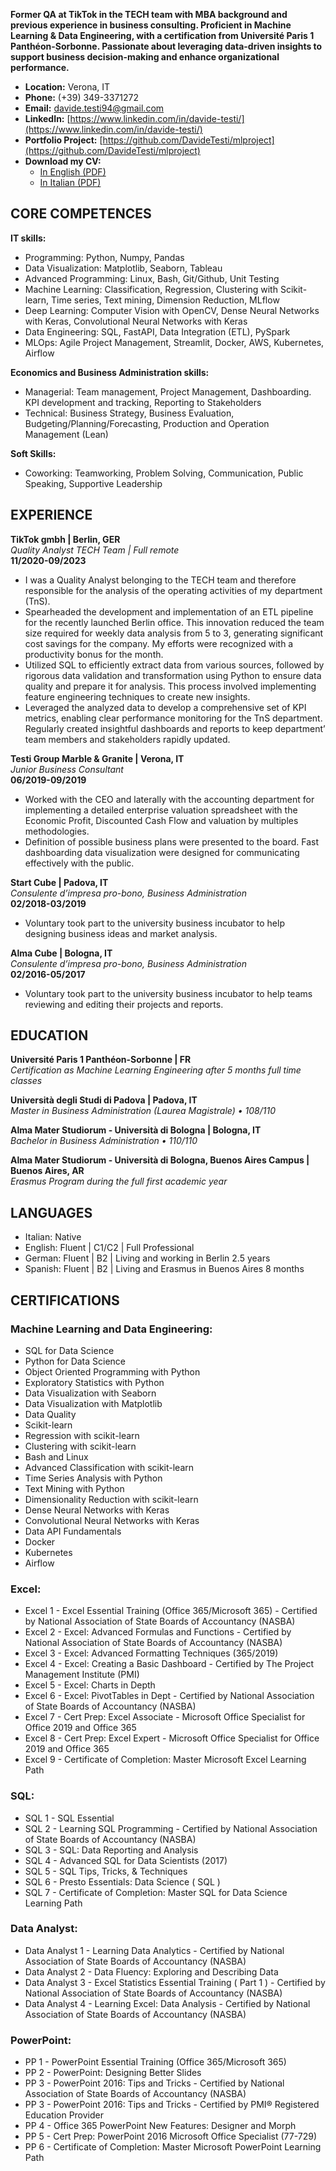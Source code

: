 
**Former QA at TikTok in the TECH team with MBA background and previous experience in business consulting. Proficient in Machine Learning & Data Engineering, with a certification from Université Paris 1 Panthéon-Sorbonne. Passionate about leveraging data-driven insights to support business decision-making and enhance organizational performance.**

- **Location:** Verona, IT
- **Phone:** (+39) 349-3371272
- **Email:** [davide.testi94@gmail.com](mailto:davide.testi94@gmail.com)
- **LinkedIn:** [https://www.linkedin.com/in/davide-testi/](https://www.linkedin.com/in/davide-testi/)
- **Portfolio Project:** [https://github.com/DavideTesti/mlproject](https://github.com/DavideTesti/mlproject)
- **Download my CV:** 
  - [In English (PDF)](./assets/Davide_Testi_CV_EN.pdf)
  - [In Italian (PDF)](./assets/Davide_Testi_CV_IT.pdf)

    
## CORE COMPETENCES

**IT skills:**
- Programming: Python, Numpy, Pandas 
- Data Visualization: Matplotlib, Seaborn, Tableau 
- Advanced Programming: Linux, Bash, Git/Github, Unit Testing 
- Machine Learning: Classification, Regression, Clustering with Scikit-learn, Time series, Text mining, Dimension Reduction, MLflow  
- Deep Learning: Computer Vision with OpenCV, Dense Neural Networks with Keras, Convolutional Neural Networks with Keras  
- Data Engineering: SQL, FastAPI, Data Integration (ETL), PySpark  
- MLOps: Agile Project Management, Streamlit, Docker, AWS, Kubernetes, Airflow

**Economics and Business Administration skills:**
- Managerial: Team management, Project Management, Dashboarding. KPI development and tracking, Reporting to Stakeholders
- Technical: Business Strategy, Business Evaluation, Budgeting/Planning/Forecasting, Production and Operation Management (Lean)

**Soft Skills:**
- Coworking: Teamworking, Problem Solving, Communication, Public Speaking, Supportive Leadership 

## EXPERIENCE

**TikTok gmbh | Berlin, GER**  
*Quality Analyst TECH Team | Full remote*  
**11/2020-09/2023**
- I was a Quality Analyst belonging to the TECH team and therefore responsible for the analysis of the operating activities of my department (TnS).
- Spearheaded the development and implementation of an ETL pipeline for the recently launched Berlin office. This innovation reduced the team size required for weekly data analysis from 5 to 3, generating significant cost savings for the company. My efforts were recognized with a productivity bonus for the month.
- Utilized SQL to efficiently extract data from various sources, followed by rigorous data validation and transformation using Python to ensure data quality and prepare it for analysis. This process involved implementing feature engineering techniques to create new insights.
- Leveraged the analyzed data to develop a comprehensive set of KPI metrics, enabling clear performance monitoring for the TnS department. Regularly created insightful dashboards and reports to keep department’ team members and stakeholders rapidly updated.

**Testi Group Marble & Granite | Verona, IT**  
*Junior Business Consultant*  
**06/2019-09/2019**
- Worked with the CEO and laterally with the accounting department for implementing a detailed enterprise valuation spreadsheet with the Economic Profit, Discounted Cash Flow and valuation by multiples methodologies.
- Definition of possible business plans were presented to the board. Fast dashboarding data visualization were designed for communicating effectively with the public.

**Start Cube | Padova, IT**  
*Consulente d’impresa pro-bono, Business Administration*  
**02/2018-03/2019**
- Voluntary took part to the university business incubator to help designing business ideas and market analysis.

**Alma Cube | Bologna, IT**  
*Consulente d’impresa pro-bono, Business Administration*  
**02/2016-05/2017**
- Voluntary took part to the university business incubator to help teams reviewing and editing their projects and reports.

## EDUCATION

**Université Paris 1 Panthéon-Sorbonne | FR**  
*Certification as Machine Learning Engineering after 5 months full time classes*

**Università degli Studi di Padova | Padova, IT**  
*Master in Business Administration (Laurea Magistrale) • 108/110*

**Alma Mater Studiorum - Università di Bologna | Bologna, IT**  
*Bachelor in Business Administration •  110/110*

**Alma Mater Studiorum - Università di Bologna, Buenos Aires Campus | Buenos Aires, AR**  
*Erasmus Program during the full first academic year*

## LANGUAGES

- Italian: Native
- English: Fluent | C1/C2 | Full Professional 
- German: Fluent | B2 | Living and working in Berlin 2.5 years
- Spanish: Fluent | B2 | Living and Erasmus in Buenos Aires 8 months

## CERTIFICATIONS

### Machine Learning and Data Engineering:
- SQL for Data Science
- Python for Data Science
- Object Oriented Programming with Python
- Exploratory Statistics with Python
- Data Visualization with Seaborn
- Data Visualization with Matplotlib
- Data Quality
- Scikit-learn
- Regression with scikit-learn
- Clustering with scikit-learn
- Bash and Linux
- Advanced Classification with scikit-learn
- Time Series Analysis with Python
- Text Mining with Python
- Dimensionality Reduction with scikit-learn
- Dense Neural Networks with Keras
- Convolutional Neural Networks with Keras
- Data API Fundamentals
- Docker
- Kubernetes
- Airflow

### Excel:
- Excel 1 - Excel Essential Training (Office 365/Microsoft 365) - Certified by National Association of State Boards of Accountancy (NASBA)
- Excel 2 - Excel: Advanced Formulas and Functions - Certified by National Association of State Boards of Accountancy (NASBA)
- Excel 3 - Excel: Advanced Formatting Techniques (365/2019)
- Excel 4 - Excel: Creating a Basic Dashboard - Certified by The Project Management Institute (PMI)
- Excel 5 - Excel: Charts in Depth
- Excel 6 - Excel: PivotTables in Dept - Certified by National Association of State Boards of Accountancy (NASBA)
- Excel 7 - Cert Prep: Excel Associate - Microsoft Office Specialist for Office 2019 and Office 365
- Excel 8 - Cert Prep: Excel Expert - Microsoft Office Specialist for Office 2019 and Office 365
- Excel 9 - Certificate of Completion: Master Microsoft Excel Learning Path

### SQL:
- SQL 1 - SQL Essential
- SQL 2 - Learning SQL Programming - Certified by National Association of State Boards of Accountancy (NASBA)
- SQL 3 - SQL: Data Reporting and Analysis
- SQL 4 - Advanced SQL for Data Scientists (2017)
- SQL 5 - SQL Tips, Tricks, & Techniques
- SQL 6 - Presto Essentials: Data Science ( SQL )
- SQL 7 - Certificate of Completion: Master SQL for Data Science Learning Path

### Data Analyst:
- Data Analyst 1 - Learning Data Analytics - Certified by National Association of State Boards of Accountancy (NASBA)
- Data Analyst 2 - Data Fluency: Exploring and Describing Data
- Data Analyst 3 - Excel Statistics Essential Training ( Part 1 ) - Certified by National Association of State Boards of Accountancy (NASBA)
- Data Analyst 4 - Learning Excel: Data Analysis - Certified by National Association of State Boards of Accountancy (NASBA)

### PowerPoint:
- PP 1 - PowerPoint Essential Training (Office 365/Microsoft 365)
- PP 2 - PowerPoint: Designing Better Slides
- PP 3 - PowerPoint 2016: Tips and Tricks - Certified by National Association of State Boards of Accountancy (NASBA)
- PP 3 - PowerPoint 2016: Tips and Tricks - Certified by PMI® Registered Education Provider
- PP 4 - Office 365 PowerPoint New Features: Designer and Morph
- PP 5 - Cert Prep: PowerPoint 2016 Microsoft Office Specialist (77-729)
- PP 6 - Certificate of Completion: Master Microsoft PowerPoint Learning Path
